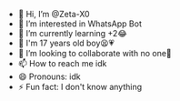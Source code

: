 - 👋 Hi, I’m @Zeta-X0
- 👀 I’m interested in WhatsApp Bot
- 🌱 I’m currently learning +2😂
- 🎀 I'm 17 years old boy😫💗
- 💞️ I’m looking to collaborate with no one🥴
- 📫 How to reach me idk
- 😄 Pronouns: idk
- ⚡ Fun fact: I don't know anything

<!---
Zeta-X0/Zeta-X0 is a ✨ special ✨ repository because its `README.md` (this file) appears on your GitHub profile.
You can click the Preview link to take a look at your changes.
--->

